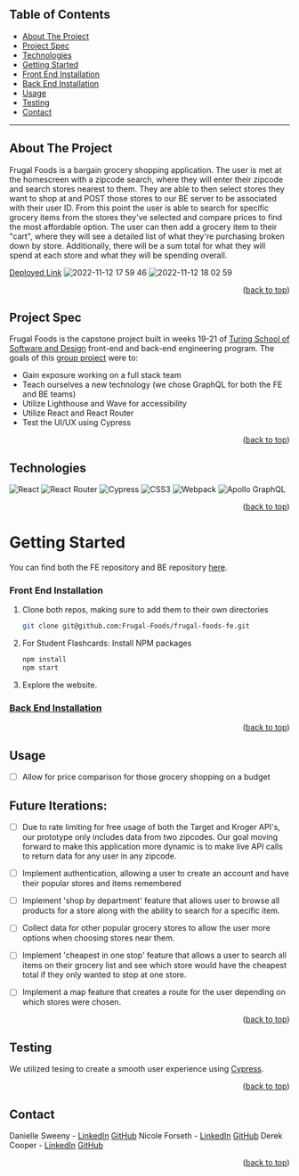 <a name="readme-top"></a>

## Table of Contents

- [About The Project](#about-the-project)
- [Project Spec](#project-spec)
- [Technologies](#technologies)
- [Getting Started](#getting-started)
- [Front End Installation](#fe-installation)
- [Back End Installation](#be-installation)
- [Usage](#usage)
- [Testing](#testing)
- [Contact](#contact)

---

## About The Project
Frugal Foods is a bargain grocery shopping application. The user is met at the homescreen with a zipcode search, where they will enter their zipcode and search stores nearest to them. They are able to then select stores they want to shop at and POST those stores to our BE server to be associated with their user ID. From this point the user is able to search for specific grocery items from the stores they've selected and compare prices to find the most affordable option. The user can then add a grocery item to their "cart", where they will see a detailed list of what they're purchasing broken down by store. Additionally, there will be a sum total for what they will spend at each store and what they will be spending overall. 

[Deployed Link](https://student-flashcards-final.vercel.app/)
![2022-11-12 17 59 46](https://user-images.githubusercontent.com/11345457/201500572-140f2bc8-eacb-4cab-9b4e-56c2805ce8fe.gif)
![2022-11-12 18 02 59](https://user-images.githubusercontent.com/11345457/201500618-29ee3b1d-e2ee-40ef-903a-6b85cbd26f3f.gif)


<p align="right">(<a href="#readme-top">back to top</a>)</p>

## Project Spec

Frugal Foods is the capstone project built in weeks 19-21 of [Turing School of Software and Design](https://turing.edu/) front-end and back-end engineering program. The goals of this [group project]([https://frontend.turing.edu/projects/module-3/showcase.html](https://mod4.turing.edu/projects/capstone/)) were to:

- Gain exposure working on a full stack team
- Teach ourselves a new technology (we chose GraphQL for both the FE and BE teams)
- Utilize Lighthouse and Wave for accessibility
- Utilize React and React Router
- Test the UI/UX using Cypress

<p align="right">(<a href="#readme-top">back to top</a>)</p>

## Technologies

![React](https://img.shields.io/badge/React-20232A?style=for-the-badge&logo=react&logoColor=61DAFB)
![React Router](https://img.shields.io/badge/React_Router-CA4245?style=for-the-badge&logo=react-router&logoColor=white)
![Cypress](https://img.shields.io/badge/-cypress-%23E5E5E5?style=for-the-badge&logo=cypress&logoColor=058a5e)
![CSS3](https://img.shields.io/badge/css3-%231572B6.svg?style=for-the-badge&logo=css3&logoColor=white)
![Webpack](https://img.shields.io/badge/webpack-%238DD6F9.svg?style=for-the-badge&logo=webpack&logoColor=black)
![Apollo GraphQL](https://img.shields.io/badge/Apollo%20GraphQL-311C87?&style=for-the-badge&logo=Apollo%20GraphQL&logoColor=white)

<p align="right">(<a href="#readme-top">back to top</a>)</p>

<!-- GETTING STARTED -->

# Getting Started

You can find both the FE repository and BE repository [here]([https://github.com/dsweeny1/Student-Flashcards-final](https://github.com/orgs/Frugal-Foods/repositories)).

### Front End Installation

1. Clone both repos, making sure to add them to their own directories
   ```sh
   git clone git@github.com:Frugal-Foods/frugal-foods-fe.git
   ```

2. For Student Flashcards: Install NPM packages
   ```sh
   npm install
   npm start
   ```
3. Explore the website.

### [Back End Installation](https://github.com/Frugal-Foods/Frugal-Foods-BE)

<p align="right">(<a href="#readme-top">back to top</a>)</p>

<!-- USAGE EXAMPLES -->

## Usage
- [ ] Allow for price comparison for those grocery shopping on a budget

## Future Iterations:

- [ ] Due to rate limiting for free usage of both the Target and Kroger API's, our prototype only includes data from two zipcodes. Our goal moving forward to make this application more dynamic is to make live API calls to return data for any user in any zipcode.
- [ ] Implement authentication, allowing a user to create an account and have their popular stores and items remembered
- [ ] Implement 'shop by department' feature that allows user to browse all products for a store along with the ability to search for a specific item.
- [ ] Collect data for other popular grocery stores to allow the user more options when choosing stores near them.
- [ ] Implement 'cheapest in one stop' feature that allows a user to search all items on their grocery list and see which store would have the cheapest total if they only wanted to stop at one store.
- [ ] Implement a map feature that creates a route for the user depending on which stores were chosen.


<p align="right">(<a href="#readme-top">back to top</a>)</p>

## Testing

We utilized tesing to create a smooth user experience using [Cypress](https://www.cypress.io/).

<p align="right">(<a href="#readme-top">back to top</a>)</p>

<!-- CONTACT -->

## Contact

Danielle Sweeny - [LinkedIn](https://www.linkedin.com/in/danielle-sweeny-75b50b84/) [GitHub](https://github.com/dsweeny1)
Nicole Forseth - [LinkedIn](https://www.linkedin.com/in/nicoleforseth/) [GitHub](https://github.com/forsethnico)
Derek Cooper - [LinkedIn](https://www.linkedin.com/in/derek-cooper-a8798323a/) [GitHub](https://github.com/coopercodex)

<p align="right">(<a href="#readme-top">back to top</a>)</p>


